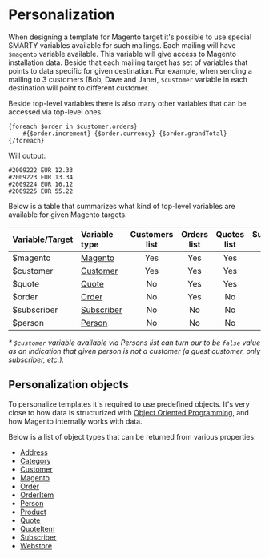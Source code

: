 # Personalization

When designing a template for Magento target it's possible to use special SMARTY 
variables available for such mailings. Each mailing will have `$magento` variable 
available. This variable will give access to Magento installation data. Beside 
that each mailing target has set of variables that points to data specific for 
given destination. For example, when sending a mailing to 3 customers (Bob, Dave 
and Jane), `$customer` variable in each destination will point to different 
customer. 

Beside top-level variables there is also many other variables that can be 
accessed via top-level ones. 

```
{foreach $order in $customer.orders}
    #{$order.increment} {$order.currency} {$order.grandTotal}
{/foreach}
```

Will output:

```
#2009222 EUR 12.33
#2009223 EUR 13.34
#2009224 EUR 16.12
#2009225 EUR 55.22
```

Below is a table that summarizes what kind of top-level variables are available for given Magento targets.

| Variable/Target | Variable type                                                                      | Customers list | Orders list | Quotes list | Subscribers list | Persons list  |
|:----------------|:-----------------------------------------------------------------------------------|:--------------:|:-----------:|:-----------:|:----------------:|:-------------:|
| $magento        | [Magento](copernica-docs:MarketingSuite/magento-integration/object/magento)        | Yes            | Yes         | Yes         | Yes              | Yes           |
| $customer       | [Customer](copernica-docs:MarketingSuite/magento-integration/object/customer)      | Yes            | Yes         | Yes         | No               | Vary \*       |
| $quote          | [Quote](copernica-docs:MarketingSuite/magento-integration/object/quote)            | No             | Yes         | Yes         | No               | No            |
| $order          | [Order](copernica-docs:MarketingSuite/magento-integration/object/order)            | No             | Yes         | No          | No               | No            |
| $subscriber     | [Subscriber](copernica-docs:MarketingSuite/magento-integration/object/subscriber)  | No             | No          | No          | Yes              | No            |
| $person         | [Person](copernica-docs:MarketingSuite/magento-integration/object/person)          | No             | No          | No          | No               | Yes           |

_\* `$customer` variable available via Persons list can turn our to be `false`
value as an indication that given person is not a customer (a guest customer,
only subscriber, etc.)._

## Personalization objects

To personalize templates it's required to use predefined objects. It's very 
close to how data is structurized with [Object Oriented Programming](https://en.wikipedia.org/wiki/Object-oriented_programming), 
and how Magento internally works with data. 

Below is a list of object types that can be returned from various properties:

* [Address](copernica-docs:MarketingSuite/magento-integration/object/address)
* [Category](copernica-docs:MarketingSuite/magento-integration/object/category)
* [Customer](copernica-docs:MarketingSuite/magento-integration/object/customer)
* [Magento](copernica-docs:MarketingSuite/magento-integration/object/magento)
* [Order](copernica-docs:MarketingSuite/magento-integration/object/order)
* [OrderItem](copernica-docs:MarketingSuite/magento-integration/object/order-item)
* [Person](copernica-docs:MarketingSuite/magento-integration/object/person)
* [Product](copernica-docs:MarketingSuite/magento-integration/object/product)
* [Quote](copernica-docs:MarketingSuite/magento-integration/object/quote)
* [QuoteItem](copernica-docs:MarketingSuite/magento-integration/object/quote-item)
* [Subscriber](copernica-docs:MarketingSuite/magento-integration/object/subscriber)
* [Webstore](copernica-docs:MarketingSuite/magento-integration/object/webstore)
